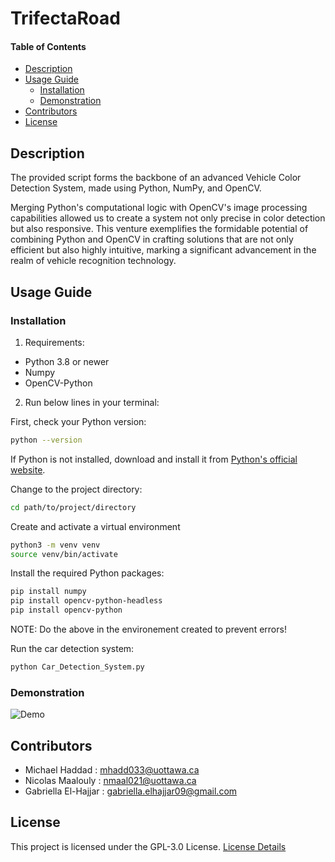 # TrifectaRoad

#### Table of Contents 
- [Description](#desc)
- [Usage Guide](#inst)
  * [Installation](#inst1)
  * [Demonstration](#demo)
- [Contributors](#cont)
- [License](#lics)

<a name="desc"></a>
## Description
The provided script forms the backbone of an advanced Vehicle Color Detection System, made using Python, NumPy, and OpenCV.

Merging Python's computational logic with OpenCV's image processing capabilities allowed us to create a system not only precise in color detection but also responsive. This venture exemplifies the formidable potential of combining Python and OpenCV in crafting solutions that are not only efficient but also highly intuitive, marking a significant advancement in the realm of vehicle recognition technology.

<a name="inst"></a>
## Usage Guide
<a name="inst1"></a>
### Installation
1. Requirements:
- Python 3.8 or newer
- Numpy
- OpenCV-Python

2. Run below lines in your terminal:

First, check your Python version:
```bash
python --version
```
If Python is not installed, download and install it from [Python's official website](https://www.python.org/).

Change to the project directory:
```bash
cd path/to/project/directory
```

Create and activate a virtual environment
```bash
python3 -m venv venv 
source venv/bin/activate
```

Install the required Python packages:
```bash
pip install numpy
pip install opencv-python-headless
pip install opencv-python
```
NOTE: Do the above in the environement created to prevent errors!

Run the car detection system:
```bash
python Car_Detection_System.py
```

<a name="demo"></a>
### Demonstration

![Demo](./Car%20Detection%20Videos/Car%20Detection%20Test.gif)


<a name="cont"></a>
## Contributors
- Michael Haddad : mhadd033@uottawa.ca
- Nicolas Maalouly : nmaal021@uottawa.ca
- Gabriella El-Hajjar : gabriella.elhajjar09@gmail.com

<a name="lics"></a>
## License
This project is licensed under the GPL-3.0 License. [License Details](../main/LICENSE)
